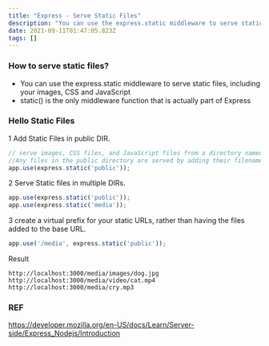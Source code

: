 ```yaml
---
title: "Express - Serve Static Files"
description: "You can use the express.static middleware to serve static files, including your images, CSS and JavaScriptstatic is the only middleware function tha"
date: 2021-09-11T01:47:05.823Z
tags: []
---
```

### How to serve static files?
- You can use the express.static middleware to serve static files, including your images, CSS and JavaScript
- static() is the only middleware function that is actually part of Express


### Hello Static Files
1 Add Static Files in public DIR.
``` js
// serve images, CSS files, and JavaScript files from a directory named 'public' 
//Any files in the public directory are served by adding their filename (relative to the base "public" directory) to the base URL
app.use(express.static('public'));
```
2 Serve Static files in multiple DIRs.
``` js
app.use(express.static('public'));
app.use(express.static('media'));
```
3 create a virtual prefix for your static URLs, rather than having the files added to the base URL.
``` js
app.use('/media', express.static('public'));

```
Result
```
http://localhost:3000/media/images/dog.jpg
http://localhost:3000/media/video/cat.mp4
http://localhost:3000/media/cry.mp3
```

### REF
https://developer.mozilla.org/en-US/docs/Learn/Server-side/Express_Nodejs/Introduction
